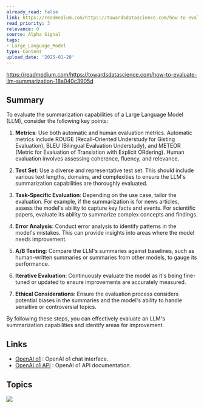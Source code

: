 ```yaml
---
already_read: false
link: https://readmedium.com/https://towardsdatascience.com/how-to-evaluate-llm-summarization-18a040c3905d
read_priority: 3
relevance: 0
source: Alpha Signal
tags:
- Large_Language_Model
type: Content
upload_date: '2025-01-28'
---
```


https://readmedium.com/https://towardsdatascience.com/how-to-evaluate-llm-summarization-18a040c3905d
## Summary

To evaluate the summarization capabilities of a Large Language Model (LLM), consider the following key points:

1. **Metrics**: Use both automatic and human evaluation metrics. Automatic metrics include ROUGE (Recall-Oriented Understudy for Gisting Evaluation), BLEU (Bilingual Evaluation Understudy), and METEOR (Metric for Evaluation of Translation with Explicit ORdering). Human evaluation involves assessing coherence, fluency, and relevance.

2. **Test Set**: Use a diverse and representative test set. This should include various text lengths, domains, and complexities to ensure the LLM's summarization capabilities are thoroughly evaluated.

3. **Task-Specific Evaluation**: Depending on the use case, tailor the evaluation. For example, if the summarization is for news articles, assess the model's ability to capture key facts and events. For scientific papers, evaluate its ability to summarize complex concepts and findings.

4. **Error Analysis**: Conduct error analysis to identify patterns in the model's mistakes. This can provide insights into areas where the model needs improvement.

5. **A/B Testing**: Compare the LLM's summaries against baselines, such as human-written summaries or summaries from other models, to gauge its performance.

6. **Iterative Evaluation**: Continuously evaluate the model as it's being fine-tuned or updated to ensure improvements are accurately measured.

7. **Ethical Considerations**: Ensure the evaluation process considers potential biases in the summaries and the model's ability to handle sensitive or controversial topics.

By following these steps, you can effectively evaluate an LLM's summarization capabilities and identify areas for improvement.
## Links

- [OpenAI o1](https://openai01.net/) : OpenAI o1 chat interface.
- [OpenAI o1 API](https://openaio1api.com/) : OpenAI o1 API documentation.

## Topics

![](topics/Model/OpenAI%20o1)